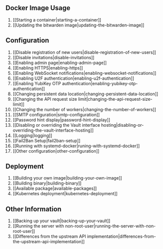 ## Docker Image Usage
1. [[Starting a container|starting-a-container]]
1. [[Updating the bitwarden image|updating-the-bitwarden-image]]

## Configuration
1. [[Disable registration of new users|disable-registration-of-new-users]]
1. [[Disable invitations|disable-invitations]]
1. [[Enabling admin page|enabling-admin-page]]
1. [[Enabling HTTPS|enabling-https]]
1. [[Enabling WebSocket notifications|enabling-websocket-notifications]]
1. [[Enabling U2F authentication|enabling-u2f-authentication]]
1. [[Enabling YubiKey OTP authentication|enabling-yubikey-otp-authentication]]
1. [[Changing persistent data location|changing-persistent-data-location]]
1. [[Changing the API request size limit|changing-the-api-request-size-limit]]
1. [[Changing the number of workers|changing-the-number-of-workers]]
1. [[SMTP configuration|smtp-configuration]]
1. [[Password hint display|password-hint-display]]
1. [[Disabling or overriding the Vault interface hosting|disabling-or-overriding-the-vault-interface-hosting]]
1. [[Logging|logging]]
1. [[Fail2Ban Setup|fail2ban-setup]]
1. [[Running with systemd-docker|runing-with-systemd-docker]]
1. [[Other configuration|other-configuration]]

## Deployment
1. [[Building your own image|building-your-own-image]]
1. [[Building binary|building-binary]]
1. [[Available package|available-packages]]
1. [[Kubernetes deployment|kubernetes-deployment]]

## Other Information
1. [[Backing up your vault|backing-up-your-vault]]
1. [[Running the server with non-root-user|running-the-server-with-non-root-user]]
1. [[Differences from the upstream API implementation|differences-from-the-upstream-api-implementation]]